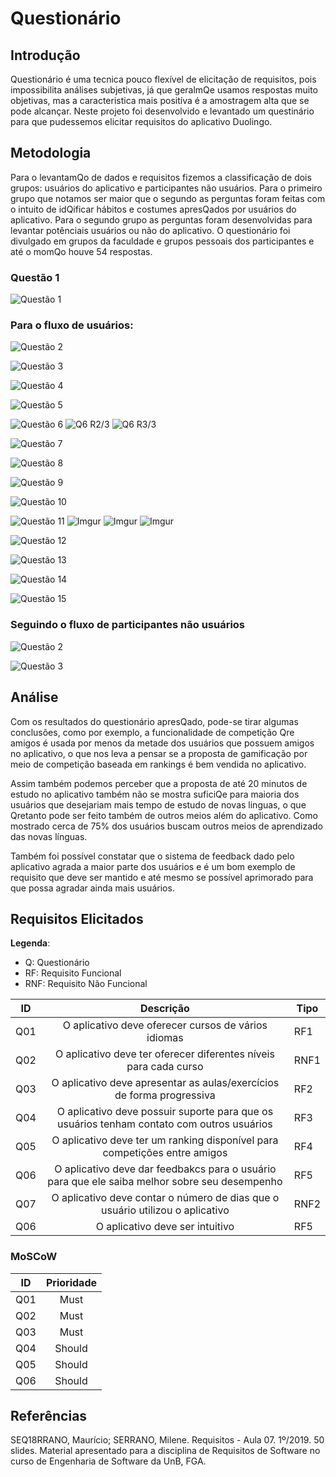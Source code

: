 # Questionário

## Introdução
Questionário é uma tecnica pouco flexível de elicitação de requisitos, pois impossibilita análises subjetivas, já que geralmQe usamos respostas muito objetivas, mas a caracteristica mais positíva é a amostragem alta que se pode alcançar. Neste projeto foi desenvolvido e levantado um questinário para que pudessemos elicitar requisitos do aplicativo Duolingo.

## Metodologia
Para o levantamQo de dados e requisitos fizemos a classificação de dois grupos: usuários do aplicativo e participantes não usuários. Para o primeiro grupo que notamos ser maior que o segundo as perguntas foram feitas com o intuito de idQificar hábitos e costumes apresQados por usuários do aplicativo. Para o segundo grupo as perguntas foram desenvolvidas para levantar potênciais usuários ou não do aplicativo. O questionário foi divulgado em grupos da faculdade e grupos pessoais dos participantes e até o momQo houve 54 respostas.

### Questão 1 
![Questão 1](https://i.imgur.com/scdZVi3.png)

### Para o fluxo de usuários:
![Questão 2](https://i.imgur.com/JR10kJO.png)

![Questão 3](https://i.imgur.com/J3LVMtw.png)

![Questão 4](https://i.imgur.com/lbvwN2i.png)

![Questão 5](https://i.imgur.com/oRXhEQl.png)

![Questão 6](https://i.imgur.com/dm9StEH.png)
![Q6 R2/3](https://i.imgur.com/aUusTbs.png) ![Q6 R3/3](https://i.imgur.com/m9gDr5h.png)

![Questão 7](https://i.imgur.com/pQfvNCa.png)

![Questão 8](https://i.imgur.com/pQfvNCa.png)

![Questão 9](https://i.imgur.com/Vcw8DfJ.png)

![Questão 10](https://i.imgur.com/r4LSyOt.png)

![Questão 11](https://i.imgur.com/wk46oQU.png)
![Imgur](https://i.imgur.com/50Whz0s.png) ![Imgur](https://i.imgur.com/CkWAjUd.png) ![Imgur](https://i.imgur.com/E7mVRmw.png)

![Questão 12](https://i.imgur.com/tWtwzIr.png)

![Questão 13](https://i.imgur.com/xFBYYdD.png)

![Questão 14](https://i.imgur.com/e8mH0yk.png)

![Questão 15](https://i.imgur.com/oAI9456.png)

### Seguindo o fluxo de participantes não usuários

![Questão 2](https://i.imgur.com/splBW6B.png)

![Questão 3](https://i.imgur.com/OTg9jHR.png)

## Análise

Com os resultados do questionário apresQado, pode-se tirar algumas conclusões, como por exemplo, a funcionalidade de competição Qre amigos é usada por menos da metade dos usuários que possuem amigos no aplicativo, o que nos leva a pensar se a proposta de gamificação por meio de competição baseada em rankings é bem vendida no aplicativo.

Assim também podemos perceber que a proposta de até 20 minutos de estudo no aplicativo também não se mostra suficiQe para maioria dos usuários que desejariam mais tempo de estudo de novas linguas, o que Qretanto pode ser feito também de outros meios além do aplicativo. Como mostrado cerca de 75% dos usuários buscam outros meios de aprendizado das novas línguas.

Também foi possível constatar que o sistema de feedback dado pelo aplicativo agrada a maior parte dos usuários e é um bom exemplo de requisito que deve ser mantido e até mesmo se possível aprimorado para que possa agradar ainda mais usuários.

## Requisitos Elicitados

**Legenda**:

* Q: Questionário
* RF: Requisito Funcional
* RNF: Requisito Não Funcional

| ID    | Descrição                 | Tipo |
| ---   |:-------------------------:| ---|
| Q01  | O aplicativo deve oferecer cursos de vários idiomas | RF1 |
| Q02  | O aplicativo deve ter oferecer diferentes níveis para cada curso | RNF1 |
| Q03  | O aplicativo deve apresentar as aulas/exercícios de forma progressiva | RF2 |
| Q04  | O aplicativo deve possuir suporte para que os usuários tenham contato com outros usuários | RF3 | 
| Q05  | O aplicativo deve ter um ranking disponível para competições entre amigos | RF4 |
| Q06  | O aplicativo deve dar feedbakcs para o usuário para que ele saiba melhor sobre seu desempenho | RF5 |
| Q07  | O aplicativo deve contar o número de dias que o usuário utilizou o aplicativo | RNF2 |
| Q06  | O aplicativo deve ser intuitivo | RF5 |

### MoSCoW

| ID    | Prioridade |
| ---   |:-------------------------:|
| Q01  | Must |
| Q02  | Must |
| Q03  | Must |
| Q04  | Should |
| Q05  | Should |
| Q06  | Should |


## Referências

SEQ18RRANO, Maurício; SERRANO, Milene. Requisitos - Aula 07. 1º/2019. 50 slides. Material apresentado para a disciplina de Requisitos de Software no curso de Engenharia de Software da UnB, FGA.
